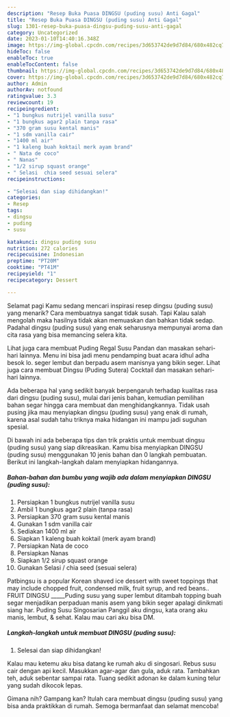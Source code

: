 ```yaml
---
description: "Resep Buka Puasa DINGSU (puding susu) Anti Gagal"
title: "Resep Buka Puasa DINGSU (puding susu) Anti Gagal"
slug: 1301-resep-buka-puasa-dingsu-puding-susu-anti-gagal
category: Uncategorized
date: 2023-01-10T14:40:16.348Z
image: https://img-global.cpcdn.com/recipes/3d653742de9d7d84/680x482cq70/dingsu-puding-susu-foto-resep-utama.jpg
hideToc: false
enableToc: true
enableTocContent: false
thumbnail: https://img-global.cpcdn.com/recipes/3d653742de9d7d84/680x482cq70/dingsu-puding-susu-foto-resep-utama.jpg
cover: https://img-global.cpcdn.com/recipes/3d653742de9d7d84/680x482cq70/dingsu-puding-susu-foto-resep-utama.jpg
author: Admin
authorAv: notfound
ratingvalue: 3.3
reviewcount: 19
recipeingredient:
- "1 bungkus nutrijel vanilla susu"
- "1 bungkus agar2 plain tanpa rasa"
- "370 gram susu kental manis"
- "1 sdm vanilla cair"
- "1400 ml air"
- "1 kaleng buah koktail merk ayam brand"
- " Nata de coco"
- " Nanas"
- "1/2 sirup squast orange"
- " Selasi  chia seed sesuai selera"
recipeinstructions:

- "Selesai dan siap dihidangkan!"
categories:
- Resep
tags:
- dingsu
- puding
- susu

katakunci: dingsu puding susu 
nutrition: 272 calories
recipecuisine: Indonesian
preptime: "PT20M"
cooktime: "PT41M"
recipeyield: "1"
recipecategory: Dessert

---
```



Selamat pagi Kamu sedang mencari inspirasi resep dingsu (puding susu) yang menarik? Cara membuatnya sangat tidak susah. Tapi Kalau salah mengolah maka hasilnya tidak akan memuaskan dan bahkan tidak sedap. Padahal dingsu (puding susu) yang enak seharusnya mempunyai aroma dan cita rasa yang bisa memancing selera kita.


Lihat juga cara membuat Puding Regal Susu Pandan dan masakan sehari-hari lainnya. Menu ini bisa jadi menu pendamping buat acara idhul adha besok lo. seger lembut dan berpadu asem manisnya yang bikin seger. Lihat juga cara membuat Dingsu (Puding Sutera) Cocktail dan masakan sehari-hari lainnya.

Ada beberapa hal yang sedikit banyak berpengaruh terhadap kualitas rasa dari dingsu (puding susu), mulai dari jenis bahan, kemudian pemilihan bahan segar hingga cara membuat dan menghidangkannya. Tidak usah pusing jika mau menyiapkan dingsu (puding susu) yang enak di rumah, karena asal sudah tahu triknya maka hidangan ini mampu jadi suguhan spesial.


Di bawah ini ada beberapa tips dan trik praktis untuk membuat dingsu (puding susu) yang siap dikreasikan. Kamu bisa menyiapkan DINGSU (puding susu) menggunakan 10 jenis bahan dan 0 langkah pembuatan. Berikut ini langkah-langkah dalam menyiapkan hidangannya.

<!--inarticleads1-->

##### Bahan-bahan dan bumbu yang wajib ada dalam menyiapkan DINGSU (puding susu):

1. Persiapkan 1 bungkus nutrijel vanilla susu
1. Ambil 1 bungkus agar2 plain (tanpa rasa)
1. Persiapkan 370 gram susu kental manis
1. Gunakan 1 sdm vanilla cair
1. Sediakan 1400 ml air
1. Siapkan 1 kaleng buah koktail (merk ayam brand)
1. Persiapkan  Nata de coco
1. Persiapkan  Nanas
1. Siapkan 1/2 sirup squast orange
1. Gunakan  Selasi / chia seed (sesuai selera)


Patbingsu is a popular Korean shaved ice dessert with sweet toppings that may include chopped fruit, condensed milk, fruit syrup, and red beans.. FRUIT DINGSU _____Puding susu yang super lembut ditambah topping buah segar menjadikan perpaduan manis asem yang bikin seger apalagi dinikmati siang har. Puding Susu Singosarian Panggil aku dingsu, kata orang aku manis, lembut, &amp; sehat. Kalau mau cari aku bisa DM. 

<!--inarticleads2-->

##### Langkah-langkah untuk membuat DINGSU (puding susu):


1. Selesai dan siap dihidangkan!

Kalau mau ketemu aku bisa datang ke rumah aku di singosari. Rebus susu cair dengan api kecil. Masukkan agar-agar dan gula, aduk rata. Tambahkan teh, aduk sebentar sampai rata. Tuang sedikit adonan ke dalam kuning telur yang sudah dikocok lepas. 

Gimana nih? Gampang kan? Itulah cara membuat dingsu (puding susu) yang bisa anda praktikkan di rumah. Semoga bermanfaat dan selamat mencoba!
